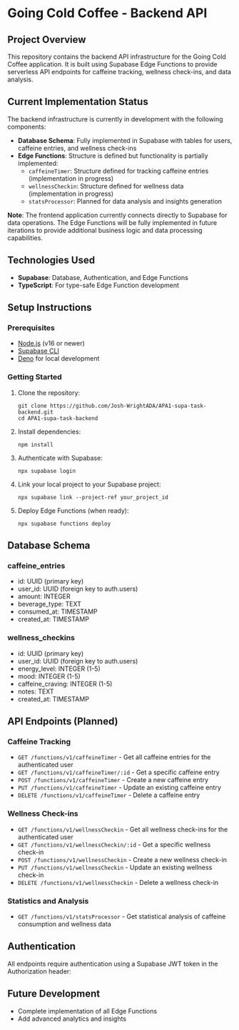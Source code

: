 

# Going Cold Coffee - Backend API

## Project Overview
This repository contains the backend API infrastructure for the Going Cold Coffee application. It is built using Supabase Edge Functions to provide serverless API endpoints for caffeine tracking, wellness check-ins, and data analysis.

## Current Implementation Status

The backend infrastructure is currently in development with the following components:

- **Database Schema**: Fully implemented in Supabase with tables for users, caffeine entries, and wellness check-ins
- **Edge Functions**: Structure is defined but functionality is partially implemented:
  - `caffeineTimer`: Structure defined for tracking caffeine entries (implementation in progress)
  - `wellnessCheckin`: Structure defined for wellness data (implementation in progress)
  - `statsProcessor`: Planned for data analysis and insights generation
 
**Note**: The frontend application currently connects directly to Supabase for data operations. The Edge Functions will be fully implemented in future iterations to provide additional business logic and data processing capabilities.

## Technologies Used

- **Supabase**: Database, Authentication, and Edge Functions
- **TypeScript**: For type-safe Edge Function development


## Setup Instructions

### Prerequisites

- [Node.js](https://nodejs.org/) (v16 or newer)
- [Supabase CLI](https://supabase.com/docs/guides/cli)
- [Deno](https://deno.land/) for local development

### Getting Started

1. Clone the repository:
   ```
   git clone https://github.com/Josh-WrightADA/APA1-supa-task-backend.git
   cd APA1-supa-task-backend
   ```

2. Install dependencies:
   ```
   npm install
   ```

3. Authenticate with Supabase:
   ```
   npx supabase login
   ```

4. Link your local project to your Supabase project:
   ```
   npx supabase link --project-ref your_project_id
   ```

5. Deploy Edge Functions (when ready):
   ```
   npx supabase functions deploy
   ```

## Database Schema

### caffeine_entries
- id: UUID (primary key)
- user_id: UUID (foreign key to auth.users)
- amount: INTEGER
- beverage_type: TEXT
- consumed_at: TIMESTAMP
- created_at: TIMESTAMP

### wellness_checkins
- id: UUID (primary key)
- user_id: UUID (foreign key to auth.users)
- energy_level: INTEGER (1-5)
- mood: INTEGER (1-5)
- caffeine_craving: INTEGER (1-5)
- notes: TEXT
- created_at: TIMESTAMP

## API Endpoints (Planned)

### Caffeine Tracking

- `GET /functions/v1/caffeineTimer` - Get all caffeine entries for the authenticated user
- `GET /functions/v1/caffeineTimer/:id` - Get a specific caffeine entry
- `POST /functions/v1/caffeineTimer` - Create a new caffeine entry
- `PUT /functions/v1/caffeineTimer` - Update an existing caffeine entry
- `DELETE /functions/v1/caffeineTimer` - Delete a caffeine entry

### Wellness Check-ins

- `GET /functions/v1/wellnessCheckin` - Get all wellness check-ins for the authenticated user
- `GET /functions/v1/wellnessCheckin/:id` - Get a specific wellness check-in
- `POST /functions/v1/wellnessCheckin` - Create a new wellness check-in
- `PUT /functions/v1/wellnessCheckin` - Update an existing wellness check-in
- `DELETE /functions/v1/wellnessCheckin` - Delete a wellness check-in

### Statistics and Analysis

- `GET /functions/v1/statsProcessor` - Get statistical analysis of caffeine consumption and wellness data

## Authentication

All endpoints require authentication using a Supabase JWT token in the Authorization header:

## Future Development

- Complete implementation of all Edge Functions
- Add advanced analytics and insights

